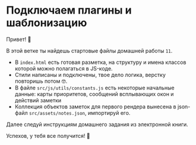 # Подключаем плагины и шаблонизацию

Привет! 👋

В этой ветке ты найдешь стартовые файлы домашней работы `11`.

- В `index.html` есть готовая разметка, на структуру и имена классов которой можно полагаться в JS-коде.
- Стили написаны и подключены, твое дело логика, верстку повторишь потом 🤓.
- В файле `src/js/utils/constants.js` есть некоторые начальные данные: карты приоритетов, сообщений всплывающих окон и действий заметки
- Коллекция объектов заметок для первого рендера вынесена в json-файл `src/assets/notes.json`, импортируй его.

Далее следуй инструкциям домашнего задания из электронной книги.

Успехов, у тебя все получится! 🤖
